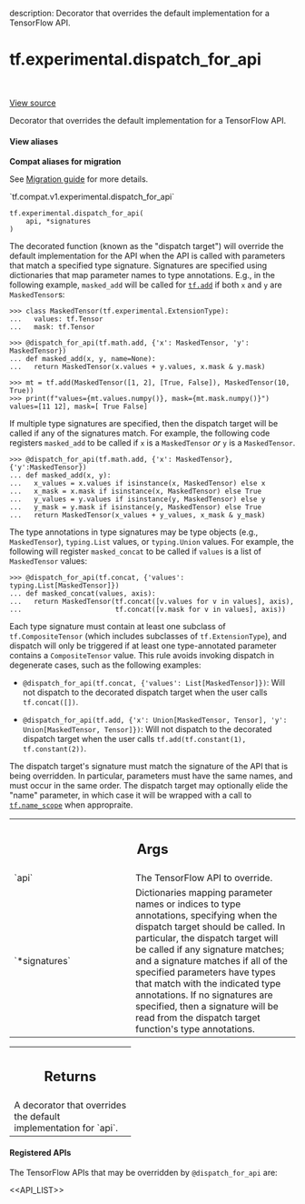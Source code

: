 description: Decorator that overrides the default implementation for a TensorFlow API.

<div itemscope itemtype="http://developers.google.com/ReferenceObject">
<meta itemprop="name" content="tf.experimental.dispatch_for_api" />
<meta itemprop="path" content="Stable" />
</div>

# tf.experimental.dispatch_for_api

<!-- Insert buttons and diff -->

<table class="tfo-notebook-buttons tfo-api nocontent" align="left">

</table>

<a target="_blank" class="external" href="/code/stable/tensorflow/python/util/dispatch.py">View source</a>



Decorator that overrides the default implementation for a TensorFlow API.


<section class="expandable">
  <h4 class="showalways">View aliases</h4>
  <p>
<b>Compat aliases for migration</b>
<p>See
<a href="https://www.tensorflow.org/guide/migrate">Migration guide</a> for
more details.</p>
<p>`tf.compat.v1.experimental.dispatch_for_api`</p>
</p>
</section>

<pre class="devsite-click-to-copy prettyprint lang-py tfo-signature-link">
<code>tf.experimental.dispatch_for_api(
    api, *signatures
)
</code></pre>



<!-- Placeholder for "Used in" -->

The decorated function (known as the "dispatch target") will override the
default implementation for the API when the API is called with parameters that
match a specified type signature.  Signatures are specified using dictionaries
that map parameter names to type annotations.  E.g., in the following example,
`masked_add` will be called for <a href="../../tf/math/add.md"><code>tf.add</code></a> if both `x` and `y` are
`MaskedTensor`s:

```
>>> class MaskedTensor(tf.experimental.ExtensionType):
...   values: tf.Tensor
...   mask: tf.Tensor
```

```
>>> @dispatch_for_api(tf.math.add, {'x': MaskedTensor, 'y': MaskedTensor})
... def masked_add(x, y, name=None):
...   return MaskedTensor(x.values + y.values, x.mask & y.mask)
```

```
>>> mt = tf.add(MaskedTensor([1, 2], [True, False]), MaskedTensor(10, True))
>>> print(f"values={mt.values.numpy()}, mask={mt.mask.numpy()}")
values=[11 12], mask=[ True False]
```

If multiple type signatures are specified, then the dispatch target will be
called if any of the signatures match.  For example, the following code
registers `masked_add` to be called if `x` is a `MaskedTensor` *or* `y` is
a `MaskedTensor`.

```
>>> @dispatch_for_api(tf.math.add, {'x': MaskedTensor}, {'y':MaskedTensor})
... def masked_add(x, y):
...   x_values = x.values if isinstance(x, MaskedTensor) else x
...   x_mask = x.mask if isinstance(x, MaskedTensor) else True
...   y_values = y.values if isinstance(y, MaskedTensor) else y
...   y_mask = y.mask if isinstance(y, MaskedTensor) else True
...   return MaskedTensor(x_values + y_values, x_mask & y_mask)
```

The type annotations in type signatures may be type objects (e.g.,
`MaskedTensor`), `typing.List` values, or `typing.Union` values.   For
example, the following will register `masked_concat` to be called if `values`
is a list of `MaskedTensor` values:

```
>>> @dispatch_for_api(tf.concat, {'values': typing.List[MaskedTensor]})
... def masked_concat(values, axis):
...   return MaskedTensor(tf.concat([v.values for v in values], axis),
...                       tf.concat([v.mask for v in values], axis))
```

Each type signature must contain at least one subclass of `tf.CompositeTensor`
(which includes subclasses of `tf.ExtensionType`), and dispatch will only be
triggered if at least one type-annotated parameter contains a
`CompositeTensor` value.  This rule avoids invoking dispatch in degenerate
cases, such as the following examples:

* `@dispatch_for_api(tf.concat, {'values': List[MaskedTensor]})`: Will not
  dispatch to the decorated dispatch target when the user calls
  `tf.concat([])`.

* `@dispatch_for_api(tf.add, {'x': Union[MaskedTensor, Tensor], 'y':
  Union[MaskedTensor, Tensor]})`: Will not dispatch to the decorated dispatch
  target when the user calls `tf.add(tf.constant(1), tf.constant(2))`.

The dispatch target's signature must match the signature of the API that is
being overridden.  In particular, parameters must have the same names, and
must occur in the same order.  The dispatch target may optionally elide the
"name" parameter, in which case it will be wrapped with a call to
<a href="../../tf/name_scope.md"><code>tf.name_scope</code></a> when appropraite.

<!-- Tabular view -->
 <table class="responsive fixed orange">
<colgroup><col width="214px"><col></colgroup>
<tr><th colspan="2"><h2 class="add-link">Args</h2></th></tr>

<tr>
<td>
`api`<a id="api"></a>
</td>
<td>
The TensorFlow API to override.
</td>
</tr><tr>
<td>
`*signatures`<a id="*signatures"></a>
</td>
<td>
Dictionaries mapping parameter names or indices to type
annotations, specifying when the dispatch target should be called.  In
particular, the dispatch target will be called if any signature matches;
and a signature matches if all of the specified parameters have types that
match with the indicated type annotations.  If no signatures are
specified, then a signature will be read from the dispatch target
function's type annotations.
</td>
</tr>
</table>



<!-- Tabular view -->
 <table class="responsive fixed orange">
<colgroup><col width="214px"><col></colgroup>
<tr><th colspan="2"><h2 class="add-link">Returns</h2></th></tr>
<tr class="alt">
<td colspan="2">
A decorator that overrides the default implementation for `api`.
</td>
</tr>

</table>


#### Registered APIs

The TensorFlow APIs that may be overridden by `@dispatch_for_api` are:

<<API_LIST>>